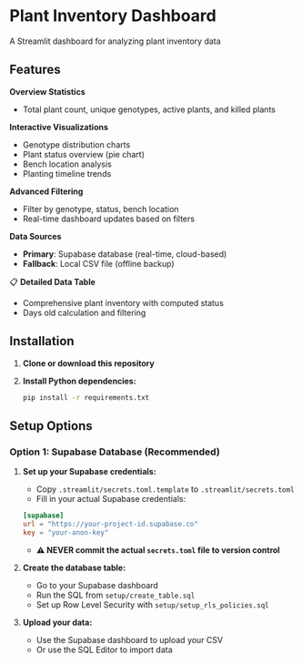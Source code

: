 # Plant Inventory Dashboard

A Streamlit dashboard for analyzing plant inventory data

## Features

**Overview Statistics**
- Total plant count, unique genotypes, active plants, and killed plants

**Interactive Visualizations**
- Genotype distribution charts
- Plant status overview (pie chart)
- Bench location analysis
- Planting timeline trends

**Advanced Filtering**
- Filter by genotype, status, bench location
- Real-time dashboard updates based on filters

**Data Sources**
- **Primary**: Supabase database (real-time, cloud-based)
- **Fallback**: Local CSV file (offline backup)

📋 **Detailed Data Table**
- Comprehensive plant inventory with computed status
- Days old calculation and filtering

## Installation

1. **Clone or download this repository**

2. **Install Python dependencies:**
   ```bash
   pip install -r requirements.txt
   ```

## Setup Options

### Option 1: Supabase Database (Recommended)

1. **Set up your Supabase credentials:**
   - Copy `.streamlit/secrets.toml.template` to `.streamlit/secrets.toml`
   - Fill in your actual Supabase credentials:
   ```toml
   [supabase]
   url = "https://your-project-id.supabase.co"
   key = "your-anon-key"
   ```
   - **⚠️ NEVER commit the actual `secrets.toml` file to version control**

2. **Create the database table:**
   - Go to your Supabase dashboard
   - Run the SQL from `setup/create_table.sql`
   - Set up Row Level Security with `setup/setup_rls_policies.sql`

3. **Upload your data:**
   - Use the Supabase dashboard to upload your CSV
   - Or use the SQL Editor to import data

